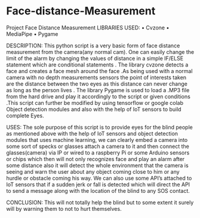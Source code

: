 # Face-distance-Measurement
Project Face Distance Measurement
LIBRARIES USED:
•	Cvzone
•	MediaPipe
•	Pygame

DESCRIPTION:
	This python script is a very basic form of face distance measurement from the camera(any normal cam).
  One can easily change the limit of the alarm by changing the values of distance in a simple IF/ELSE statement which are conditional statements .
  The library cvzone detects a face and creates a face mesh around the face .As being used with a normal camera with no depth measurements sensors the point of interests taken are the distance between the two eyes as this distance can never change as long as the person lives .
  The library Pygame is used to load a .MP3 file from the hard drive and play it accordingly to the script or given conditions .This script can further be modified by using tensorflow or google colab Object detection modules and also with the help of IoT sensors to build complete Eyes.

USES:
	The sole purpose of this script is to provide eyes for the blind people as mentioned above with the help of IoT sensors and object detection modules that uses machine learning,
  we can clearly embed a camera into some sort of specks or glasses attach a camera to it and then connect the glasses(camera) via IP or wired to a raspberry Pi or some Arduino sensors or chips which then will not only recognizes face and play an alarm after some distance also it will detect the whole environment that the camera is seeing and warn the user about any object coming close to him or any hurdle or obstacle coming his way.
  We can also use some API’s attached to IoT sensors that if a sudden jerk or fall is detected which will direct the API to send a message along with the location of the blind to any SOS contact.

CONCLUSION:
	This will not totally help the blind but to some extent it surely will by warning them to not to hurt themselves.

